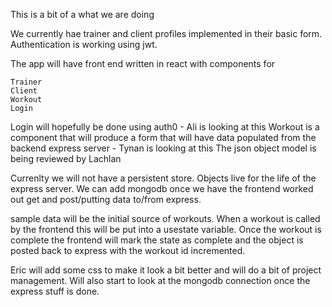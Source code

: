 This is a bit of a what we are doing

We currently hae trainer and client profiles implemented in their basic form. Authentication is working using jwt. 

The app will have front end written in react with components for 

    Trainer
    Client
    Workout
    Login

Login will hopefully be done using auth0 - Ali is looking at this
Workout is a component that will produce a form that
      will have data populated from the backend express server - Tynan is looking at this
The json object model is being reviewed by Lachlan

Currenlty we will not have a persistent store. Objects live for the life of the express server. We can add mongodb once we
have the frontend worked out get and post/putting data to/from express.

sample data will be the initial source of workouts. When a workout is called by the frontend this will be put into a usestate variable. Once the workout is complete the frontend will mark the state as complete and the object is posted back to express with the workout id incremented.

Eric will add some css to make it look a bit better and will do a bit of project management. Will also start to look at the mongodb connection once the express stuff is done.
